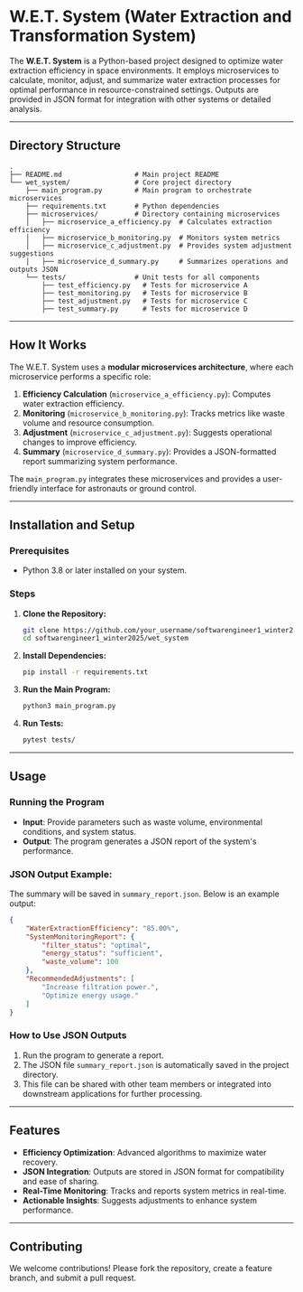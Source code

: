 
# W.E.T. System (Water Extraction and Transformation System)

The **W.E.T. System** is a Python-based project designed to optimize water extraction efficiency in space environments. It employs microservices to calculate, monitor, adjust, and summarize water extraction processes for optimal performance in resource-constrained settings. Outputs are provided in JSON format for integration with other systems or detailed analysis.

---

## Directory Structure

```
.
├── README.md                  # Main project README
└── wet_system/                # Core project directory
    ├── main_program.py        # Main program to orchestrate microservices
    ├── requirements.txt       # Python dependencies
    ├── microservices/         # Directory containing microservices
    │   ├── microservice_a_efficiency.py  # Calculates extraction efficiency
    │   ├── microservice_b_monitoring.py  # Monitors system metrics
    │   ├── microservice_c_adjustment.py  # Provides system adjustment suggestions
    │   ├── microservice_d_summary.py     # Summarizes operations and outputs JSON
    └── tests/                 # Unit tests for all components
        ├── test_efficiency.py   # Tests for microservice A
        ├── test_monitoring.py   # Tests for microservice B
        ├── test_adjustment.py   # Tests for microservice C
        ├── test_summary.py      # Tests for microservice D
```

---

## How It Works

The W.E.T. System uses a **modular microservices architecture**, where each microservice performs a specific role:

1. **Efficiency Calculation** (`microservice_a_efficiency.py`): Computes water extraction efficiency.
2. **Monitoring** (`microservice_b_monitoring.py`): Tracks metrics like waste volume and resource consumption.
3. **Adjustment** (`microservice_c_adjustment.py`): Suggests operational changes to improve efficiency.
4. **Summary** (`microservice_d_summary.py`): Provides a JSON-formatted report summarizing system performance.

The `main_program.py` integrates these microservices and provides a user-friendly interface for astronauts or ground control.

---

## Installation and Setup

### Prerequisites

- Python 3.8 or later installed on your system.

### Steps

1. **Clone the Repository:**
   ```bash
   git clone https://github.com/your_username/softwarengineer1_winter2025.git
   cd softwarengineer1_winter2025/wet_system
   ```

2. **Install Dependencies:**
   ```bash
   pip install -r requirements.txt
   ```

3. **Run the Main Program:**
   ```bash
   python3 main_program.py
   ```

4. **Run Tests:**
   ```bash
   pytest tests/
   ```

---

## Usage

### Running the Program
- **Input**: Provide parameters such as waste volume, environmental conditions, and system status.
- **Output**: The program generates a JSON report of the system's performance.

### JSON Output Example:
The summary will be saved in `summary_report.json`. Below is an example output:

```json
{
    "WaterExtractionEfficiency": "85.00%",
    "SystemMonitoringReport": {
        "filter_status": "optimal",
        "energy_status": "sufficient",
        "waste_volume": 100
    },
    "RecommendedAdjustments": [
        "Increase filtration power.",
        "Optimize energy usage."
    ]
}
```

### How to Use JSON Outputs
1. Run the program to generate a report.
2. The JSON file `summary_report.json` is automatically saved in the project directory.
3. This file can be shared with other team members or integrated into downstream applications for further processing.

---

## Features

- **Efficiency Optimization**: Advanced algorithms to maximize water recovery.
- **JSON Integration**: Outputs are stored in JSON format for compatibility and ease of sharing.
- **Real-Time Monitoring**: Tracks and reports system metrics in real-time.
- **Actionable Insights**: Suggests adjustments to enhance system performance.

---

## Contributing

We welcome contributions! Please fork the repository, create a feature branch, and submit a pull request.


